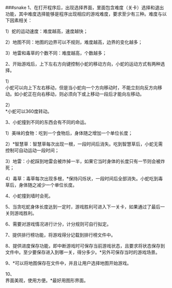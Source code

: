 ###snake
1、在打开程序后，出现选择界面，里面包含难度（关卡）选择和退出功能，其中难度选择能够是程序出现相应的游戏难度，要求至少有三种。难度与以下因素相关：

1）蛇的运动速度：难度越高，速度越快；

2）地图不同：地图的边界可以不规则，难度越高，边界的变化越多；

3）地雷和毒草的个数不同：难度越高，个数越多；

2、开始游戏后，上下左右方向键控制小蛇的移动方向，小蛇的运动方式有两种选择。

1）    
小蛇可以向上下左右移动，但是当小蛇向一个方向移动时，不能立刻向反方向移动。如小蛇正在向右移动，则必须向下或上移动一段后才能向左移动。

2）    
*小蛇可以360度转动。

3、小蛇撞到不同的东西会有不同的命运。

1）美味的食物：吃到一个食物后，身体随之增加一个单位长度；

2）*智慧草：智慧草每次出现一根，一段时间后消失。吃到智慧草后，小蛇无需控制可自动运动一段时间；

3）地雷：小蛇踩到地雷会被炸掉一半，如果它当时身体的长度只有一节则会被炸死；

4）毒草：毒草每次出现多根，*保持闪烁状，一段时间后全部消失。小蛇吃到毒草后，身体随之减少一个单位长度。

4、小蛇撞到墙时会死。

5、当贪吃蛇身体长度达到一定时，游戏胜利可进入下一关卡，如果通过了最后一关则游戏胜利。

6、需要对游戏情况进行计分，计分规则可自行拟定。

7、提供排行榜功能，将游戏得分记载到排行榜文件中。

8、提供进度保存功能，即中断游戏时可保存当前游戏状态，且要求将状态保存到文件中。至少要保存进入到哪一关，得分多少。*另外可保存当时的游戏场景。

9、*可以将地图保存在文件中，并且让用户选择地图开始游戏。

10、    
界面美观，使用方便。*最好用图形界面。